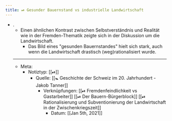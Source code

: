 ```yaml
---
title: ⏯ Gesunder Bauernstand vs industrielle Landwirtschaft
---
```


- .
	- Einen ähnlichen Kontrast zwischen Selbstverständnis und Realität wie in der Fremden-Thematik zeigte sich in der Diskussion um die Landwirtschaft.
		- Das Bild eines "gesunden Bauernstandes" hielt sich stark, auch wenn die Landwirtschaft drastisch (weg)rationalisiert wurde.
	- ---
	- Meta:
		- Notiztyp: [[⏯]]
			- Quelle: [[🚼 Geschichte der Schweiz im 20. Jahrhundert - Jakob Tanner]]
				- Verknüpfungen: [[⏯ Fremdenfeindlichkeit vs Gastarbeiter]] [[⏯ Der Bauern-Bürgerblock]] [[⏯ Rationalisierung und Subventionierung der Landwirtschaft in der Zwischenkriegszeit]]
					- Datum: [[Jan 5th, 2021]]